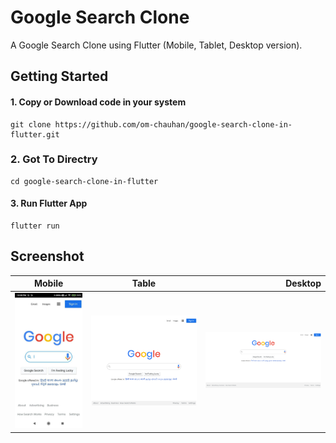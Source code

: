 # Google Search Clone

A Google Search Clone using Flutter (Mobile, Tablet, Desktop version).

## Getting Started

#### 1. Copy or Download code in your system 

```
git clone https://github.com/om-chauhan/google-search-clone-in-flutter.git 
```

### 2. Got To Directry
```
cd google-search-clone-in-flutter
```
#### 3. Run Flutter App

```
flutter run
```

## Screenshot
| Mobile        | Table           | Desktop  |
| ------------- |:-------------:| -----:|
| ![Google Search Clone](/screenshot/mobile.jpg)     | ![Google Search Clone](/screenshot/tablet.png) | ![Google Search Clone](/screenshot/desktop.png) |


